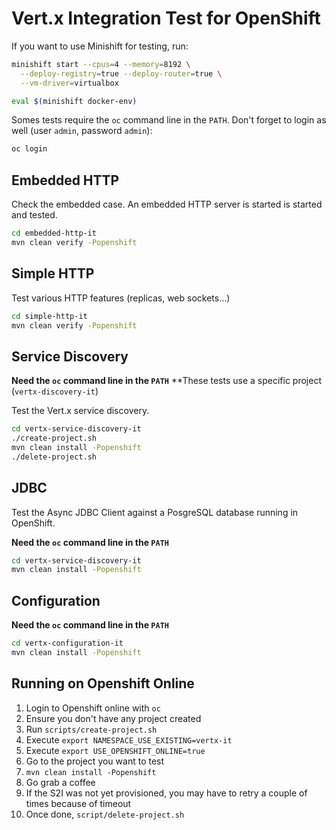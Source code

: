 # Vert.x Integration Test for OpenShift

If you want to use Minishift for testing, run:

```bash
minishift start --cpus=4 --memory=8192 \
  --deploy-registry=true --deploy-router=true \
  --vm-driver=virtualbox

eval $(minishift docker-env)
```

Somes tests require the `oc` command line in the `PATH`.
Don't forget to login as well (user `admin`, password `admin`):

```bash
oc login
```

## Embedded HTTP

Check the embedded case. An embedded HTTP server is started is started and tested.

```bash
cd embedded-http-it
mvn clean verify -Popenshift
```

## Simple HTTP

Test various HTTP features (replicas, web sockets...)

```bash
cd simple-http-it
mvn clean verify -Popenshift
```

## Service Discovery

**Need the `oc` command line in the `PATH`**
**These tests use a specific project (`vertx-discovery-it`) 

Test the Vert.x service discovery.

```bash
cd vertx-service-discovery-it
./create-project.sh
mvn clean install -Popenshift
./delete-project.sh
```

## JDBC

Test the Async JDBC Client against a PosgreSQL database running in OpenShift.

**Need the `oc` command line in the `PATH`**

```bash
cd vertx-service-discovery-it
mvn clean install -Popenshift
```

## Configuration

**Need the `oc` command line in the `PATH`**

```bash
cd vertx-configuration-it
mvn clean install -Popenshift
```

## Running on Openshift Online

1. Login to Openshift online with `oc`
2. Ensure you don't have any project created
3. Run `scripts/create-project.sh`
4. Execute `export NAMESPACE_USE_EXISTING=vertx-it`
5. Execute `export USE_OPENSHIFT_ONLINE=true`
6. Go to the project you want to test
7. `mvn clean install -Popenshift`
8. Go grab a coffee
9. If the S2I was not yet provisioned, you may have to retry a couple of times because of timeout
10. Once done, `script/delete-project.sh`
